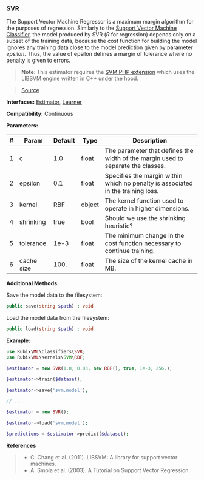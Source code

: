 ### SVR
The Support Vector Machine Regressor is a maximum margin algorithm for the purposes of regression. Similarly to the [Support Vector Machine Classifier](#svc), the model produced by SVR (*R* for regression) depends only on a subset of the training data, because the cost function for building the model ignores any training data close to the model prediction given by parameter *epsilon*. Thus, the value of epsilon defines a margin of tolerance where no penalty is given to errors.

> **Note**: This estimator requires the [SVM PHP extension](https://php.net/manual/en/book.svm.php) which uses the LIBSVM engine written in C++ under the hood.

> [Source](https://github.com/RubixML/RubixML/blob/master/src/Regressors/SVR.php)

**Interfaces:** [Estimator](#estimators), [Learner](#learner)

**Compatibility:** Continuous

**Parameters:**

| # | Param | Default | Type | Description |
|---|---|---|---|---|
| 1 | c | 1.0 | float | The parameter that defines the width of the margin used to separate the classes. |
| 2 | epsilon | 0.1 | float | Specifies the margin within which no penalty is associated in the training loss. |
| 3 | kernel | RBF | object | The kernel function used to operate in higher dimensions. |
| 4 | shrinking | true | bool | Should we use the shrinking heuristic? |
| 5 | tolerance | 1e-3 | float | The minimum change in the cost function necessary to continue training. |
| 6 | cache size | 100. | float | The size of the kernel cache in MB. |

**Additional Methods:**

Save the model data to the filesystem:
```php
public save(string $path) : void
```

Load the model data from the filesystem:
```php
public load(string $path) : void
```

**Example:**

```php
use Rubix\ML\Classifiers\SVR;
use Rubix\ML\Kernels\SVM\RBF;

$estimator = new SVR(1.0, 0.03, new RBF(), true, 1e-3, 256.);

$estimator->train($dataset);

$estimator->save('svm.model');

// ...

$estimator = new SVR();

$estimator->load('svm.model');

$predictions = $estimator->predict($dataset);
```

**References**

>- C. Chang et al. (2011). LIBSVM: A library for support vector machines.
>- A. Smola et al. (2003). A Tutorial on Support Vector Regression.
